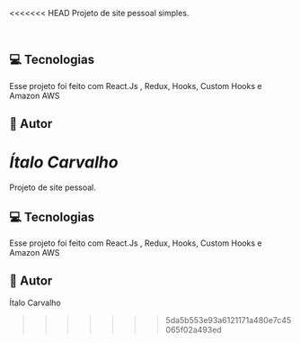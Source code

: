 <<<<<<< HEAD
Projeto de site pessoal simples.

<br>

## 💻 Tecnologias

Esse projeto foi feito com React.Js , Redux, Hooks, Custom Hooks e Amazon AWS

## 👤 Autor

*Ítalo Carvalho*
=======
Projeto de site pessoal.
<br>

## 💻 Tecnologias

Esse projeto foi feito com React.Js , Redux, Hooks, Custom Hooks e Amazon AWS

## 👤 Autor

Ítalo Carvalho
>>>>>>> 5da5b553e93a6121171a480e7c45065f02a493ed
